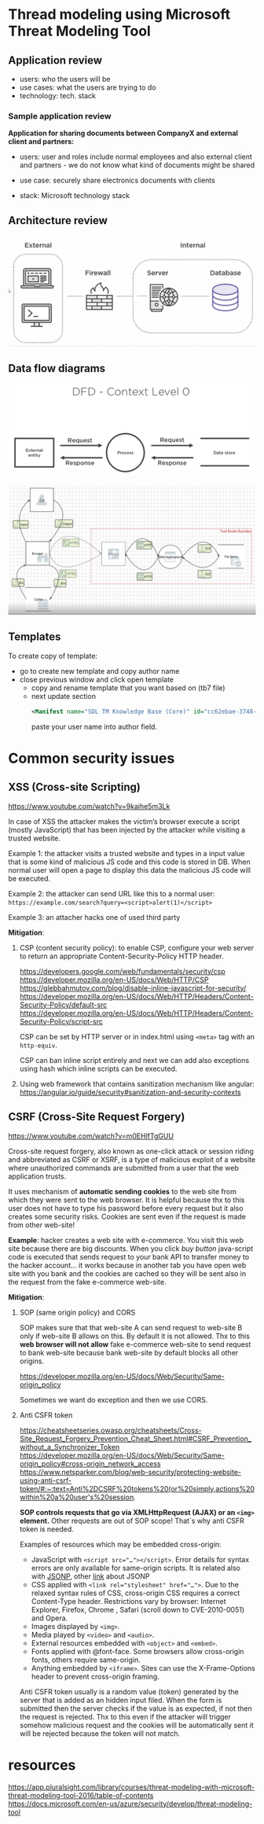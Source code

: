 # Thread modeling using Microsoft Threat Modeling Tool

## Application review

* users: who the users will be
* use cases: what the users are trying to do
* technology: tech. stack

### Sample application review

**Application for sharing documents between CompanyX and external client and partners:**

* users: user and roles include normal employees and also external client and partners - we do not know what kind of documents might be shared

* use case: securely share electronics documents with clients

* stack: Microsoft technology stack

## Architecture review 

![001-thread-modeling-arch-review.png](images/001-thread-modeling-arch-review.png)

## Data flow diagrams

![002-thread-modeling-dfd-level0.png](images/002-thread-modeling-dfd-level0.png)

![002-thread-modeling-dfd.png](images/002-thread-modeling-dfd.png)

## Templates

To create copy of template:

* go to create new template and copy author name
* close previous window and click open template
  * copy and rename template that you want based on (tb7 file)
  * next update section 
    ```xml
    <Manifest name="SDL TM Knowledge Base (Core)" id="cc62ebae-3748-431e-b1df-f4220dc9003f" version="4.1.0.11" author="TwC MSEC" />
    ```
    paste your user name into author field.

# Common security issues

## XSS (Cross-site Scripting)

https://www.youtube.com/watch?v=9kaihe5m3Lk

In case of XSS the attacker makes the victim’s browser execute a script (mostly JavaScript) that has been injected by the attacker while visiting a trusted website.

Example 1: the attacker visits a trusted website and types in a input value that is some kind of malicious JS code and this code is stored in DB. When normal user will open a page to display this data the malicious JS code will be executed.

Example 2: the attacker can send URL like this to a normal user: ```https://example.com/search?query=<script>alert(1)</script>```

Example 3: an attacher hacks one of used third party 

**Mitigation**: 

1. CSP (content security policy): to enable CSP, configure your web server to return an appropriate Content-Security-Policy HTTP header.   

   https://developers.google.com/web/fundamentals/security/csp   
   https://developer.mozilla.org/en-US/docs/Web/HTTP/CSP   
   https://glebbahmutov.com/blog/disable-inline-javascript-for-security/   
   https://developer.mozilla.org/en-US/docs/Web/HTTP/Headers/Content-Security-Policy/default-src   
   https://developer.mozilla.org/en-US/docs/Web/HTTP/Headers/Content-Security-Policy/script-src   

   CSP can be set by HTTP server or in index.html using ```<meta>``` tag with an ```http-equiv```.

   CSP can ban inline script entirely and next we can add also exceptions using hash which inline scripts can be executed.

2. Using web framework that contains sanitization mechanism like angular: https://angular.io/guide/security#sanitization-and-security-contexts


## CSRF (Cross-Site Request Forgery)

https://www.youtube.com/watch?v=m0EHlfTgGUU

Cross-site request forgery, also known as one-click attack or session riding and abbreviated as CSRF or XSRF, is a type of malicious exploit of a website where unauthorized commands are submitted from a user that the web application trusts.

It uses mechanism of **automatic sending cookies** to the web site from which they were sent to the web browser. It is helpful because thx to this user does not have to type his password before every request but it also creates some security risks. Cookies are sent even if the request is made from other web-site!

**Example**: hacker creates a web site with e-commerce. You visit this web site because there are big discounts. When you click _buy button_ java-script code is executed that sends request to your bank API to transfer money to the hacker account... it works because in another tab you have open web site with you bank and the cookies are cached so they will be sent also in the request from the fake e-commerce web-site.

**Mitigation**:

1. SOP (same origin policy) and CORS
   
   SOP makes sure that that web-site A can send request to web-site B only if web-site B allows on this. By default it is not allowed.
   Thx to this **web browser will not allow** fake e-commerce web-site to send request to bank web-site because bank web-site by default blocks all other origins.

   https://developer.mozilla.org/en-US/docs/Web/Security/Same-origin_policy

   Sometimes we want do exception and then we use CORS.


2. Anti CSFR token

   https://cheatsheetseries.owasp.org/cheatsheets/Cross-Site_Request_Forgery_Prevention_Cheat_Sheet.html#CSRF_Prevention_without_a_Synchronizer_Token   
   https://developer.mozilla.org/en-US/docs/Web/Security/Same-origin_policy#cross-origin_network_access   
   https://www.netsparker.com/blog/web-security/protecting-website-using-anti-csrf-token/#:~:text=Anti%2DCSRF%20tokens%20(or%20simply,actions%20within%20a%20user's%20session.   

   **SOP controls requests that go via XMLHttpRequest (AJAX) or an ```<img>``` element.** Other requests are out of SOP scope! That`s why anti CSFR token is needed.

   Examples of resources which may be embedded cross-origin:
   * JavaScript with ```<script src="…"></script>```. Error details for    syntax errors are only available for same-origin scripts.
   It is related also with [JSONP](https://stackoverflow.com/a/2067584), other [link](https://www.w3schools.com/js/js_json_jsonp.asp#:~:text=JSONP%20stands%20for%20JSON%20with,instead%20of%20the%20XMLHttpRequest%20object.) about JSONP
   * CSS applied with ```<link rel="stylesheet" href="…">```. Due to the relaxed syntax rules of CSS, cross-origin CSS requires a correct Content-Type header. Restrictions vary by browser: Internet Explorer, Firefox, Chrome , Safari (scroll down to CVE-2010-0051) and Opera.
   * Images displayed by ```<img>```.
   * Media played by ```<video>``` and ```<audio>```.
   * External resources embedded with ```<object>``` and ```<embed>```.
   * Fonts applied with @font-face. Some browsers allow cross-origin fonts, others require same-origin.
   * Anything embedded by ```<iframe>```. Sites can use the X-Frame-Options header to prevent cross-origin framing.

   Anti CSFR token usually is a random value (token) generated by the server that is added as an hidden input filed. When the form is submitted then the server checks if the value is as expected, if not then the request is rejected. Thx to this even if the attacker will trigger somehow malicious request and the cookies will be automatically sent it will be rejected because the token will not match.

# resources
https://app.pluralsight.com/library/courses/threat-modeling-with-microsoft-threat-modeling-tool-2016/table-of-contents   
https://docs.microsoft.com/en-us/azure/security/develop/threat-modeling-tool   
